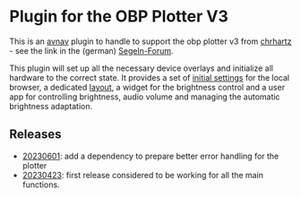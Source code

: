 Plugin for the OBP Plotter V3
=======================
This is an [avnav](https://www.wellenvogel.de/software/avnav/docs/beschreibung.html?lang=en) plugin
to handle to support the obp plotter v3 from  [chrhartz](https://www.segeln-forum.de/user/19350-chrhartz) - see the link in the (german) 
[Segeln-Forum](https://www.segeln-forum.de/thread/85423-10-1-raspberry-plotter-v3).

This plugin will set up all the necessary device overlays and initialize all hardware to the correct state.
It provides a set of [initial settings](localFirefox.json) for the local browser, a dedicated [layout](localLayout.json), a widget for the brightness control and a user app for controlling brightness, audio volume and managing the automatic brightness adaptation.

Releases
--------
  * [20230601](../../releases/tag/20230601):
  add a dependency to prepare better error handling for the plotter 
  * [20230423](../../releases/tag/20230425): first release considered to be working for all the main functions.

